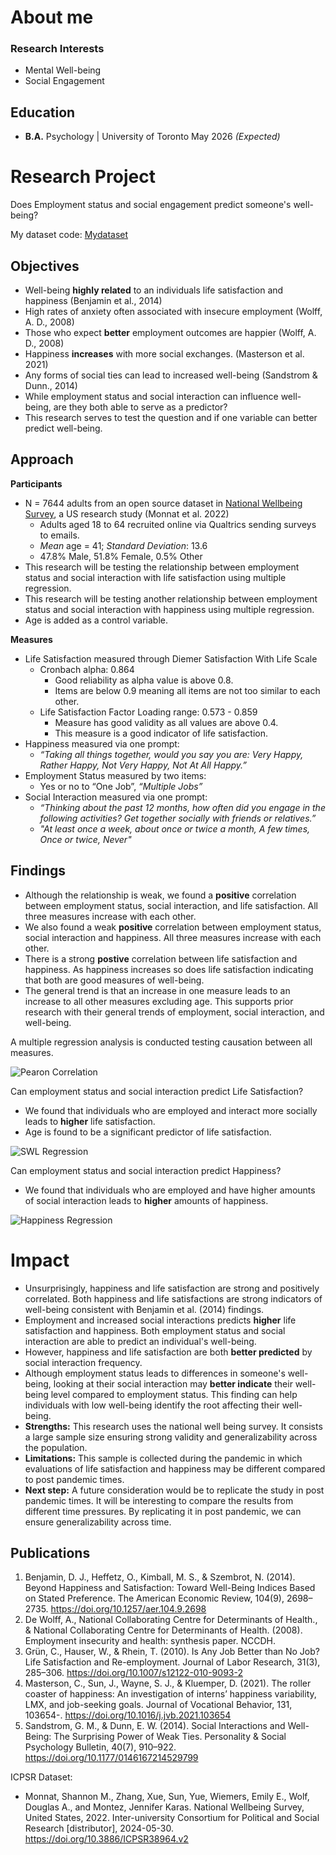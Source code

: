 # About me

### Research Interests
- Mental Well-being
- Social Engagement

## Education
- __B.A.__ Psychology | University of Toronto May 2026 _(Expected)_

# Research Project
Does Employment status and social engagement predict someone's well-being?

My dataset code: [Mydataset](https://github.com/leolyl611/Mydataset)

## Objectives
- Well-being __highly related__ to an individuals life satisfaction and happiness (Benjamin et al., 2014)
- High rates of anxiety often associated with insecure employment (Wolff, A. D., 2008)
- Those who expect __better__ employment outcomes are happier (Wolff, A. D., 2008)
- Happiness __increases__ with more social exchanges. (Masterson et al. 2021)
- Any forms of social ties can lead to increased well-being (Sandstrom & Dunn., 2014)
- While employment status and social interaction can influence well-being, are they both able to serve as a predictor?
- This research serves to test the question and if one variable can better predict well-being.

## Approach
**Participants**
- N = 7644 adults from an open source dataset in [National Wellbeing Survey](https://www.icpsr.umich.edu/web/ICPSR/studies/38964), a US research study (Monnat et al. 2022)
  - Adults aged 18 to 64 recruited online via Qualtrics sending surveys to emails.
  - *Mean* age = 41; *Standard Deviation*: 13.6
  - 47.8% Male, 51.8% Female, 0.5% Other
- This research will be testing the relationship between employment status and social interaction with life satisfaction using multiple regression.
- This research will be testing another relationship between employment status and social interaction with happiness using multiple regression.
- Age is added as a control variable.

**Measures**
- Life Satisfaction measured through Diemer Satisfaction With Life Scale
  - Cronbach alpha: 0.864
    - Good reliability as alpha value is above 0.8.
    - Items are below 0.9 meaning all items are not too similar to each other.
  - Life Satisfaction Factor Loading range: 0.573 - 0.859
    - Measure has good validity as all values are above 0.4.
    - This measure is a good indicator of life satisfaction.
- Happiness measured via one prompt:
  - *“Taking all things together, would you say you are: Very Happy, Rather Happy, Not Very Happy, Not At All Happy.”*
- Employment Status measured by two items:
  - Yes or no to “One Job”, *“Multiple Jobs”*
- Social Interaction measured via one prompt:
  - *“Thinking about the past 12 months, how often did you engage in the following activities? Get together socially with friends or relatives.”*
  - *"At least once a week, about once or twice a month, A few times, Once or twice, Never"*
 
## Findings
- Although the relationship is weak, we found a __positive__ correlation between employment status, social interaction, and life satisfaction. All three measures increase with each other.
- We also found a weak __positive__ correlation between employment status, social interaction and happiness. All three measures increase with each other.
- There is a strong __postive__ correlation between life satisfaction and happiness. As happiness increases so does life satisfaction indicating that both are good measures of well-being.
- The general trend is that an increase in one measure leads to an increase to all other measures excluding age. This supports prior research with their general trends of employment, social interaction, and well-being.

A multiple regression analysis is conducted testing causation between all measures.

![Pearon Correlation](/assets/img/Corr.png)

Can employment status and social interaction predict Life Satisfaction?
- We found that individuals who are employed and interact more socially leads to __higher__ life satisfaction.
- Age is found to be a significant predictor of life satisfaction.

![SWL Regression](/assets/img/SWL_Regression.png)

Can employment status and social interaction predict Happiness?
- We found that individuals who are employed and have higher amounts of social interaction leads to __higher__ amounts of happiness.

![Happiness Regression](assets/img/Happiness_Regression.png)

# Impact
- Unsurprisingly, happiness and life satisfaction are strong and positively correlated. Both happiness and life satisfactions are strong indicators of well-being consistent with Benjamin et al. (2014) findings.
- Employment and increased social interactions predicts __higher__ life satisfaction and happiness. Both employment status and social interaction are able to predict an individual's well-being.
- However, happiness and life satisfaction are both __better predicted__ by social interaction frequency.
- Although employment status leads to differences in someone's well-being, looking at their social interaction may __better indicate__ their well-being level compared to employment status. This finding can help individuals with low well-being identify the root affecting their well-being.
- **Strengths:** This research uses the national well being survey. It consists a large sample size ensuring strong validity and generalizability across the population.
- **Limitations:** This sample is collected during the pandemic in which evaluations of life satisfaction and happiness may be different compared to post pandemic times.
- **Next step:** A future consideration would be to replicate the study in post pandemic times. It will be interesting to compare the results from different time pressures. By replicating it in post pandemic, we can ensure generalizability across time.

## Publications

1. Benjamin, D. J., Heffetz, O., Kimball, M. S., & Szembrot, N. (2014). Beyond Happiness and Satisfaction: Toward Well-Being Indices Based on Stated Preference. The American Economic Review, 104(9), 2698–2735. https://doi.org/10.1257/aer.104.9.2698
2. De Wolff, A., National Collaborating Centre for Determinants of Health., & National Collaborating Centre for Determinants of Health. (2008). Employment insecurity and health: synthesis paper. NCCDH.
3. Grün, C., Hauser, W., & Rhein, T. (2010). Is Any Job Better than No Job? Life Satisfaction and Re-employment. Journal of Labor Research, 31(3), 285–306. https://doi.org/10.1007/s12122-010-9093-2
4. Masterson, C., Sun, J., Wayne, S. J., & Kluemper, D. (2021). The roller coaster of happiness: An investigation of interns’ happiness variability, LMX, and job-seeking goals. Journal of Vocational Behavior, 131, 103654-. https://doi.org/10.1016/j.jvb.2021.103654
5. Sandstrom, G. M., & Dunn, E. W. (2014). Social Interactions and Well-Being: The Surprising Power of Weak Ties. Personality & Social Psychology Bulletin, 40(7), 910–922. https://doi.org/10.1177/0146167214529799

ICPSR Dataset: 
- Monnat, Shannon M., Zhang, Xue, Sun, Yue, Wiemers, Emily E., Wolf, Douglas A., and Montez, Jennifer Karas. National Wellbeing Survey, United States, 2022. Inter-university Consortium for Political and Social Research [distributor], 2024-05-30. https://doi.org/10.3886/ICPSR38964.v2
